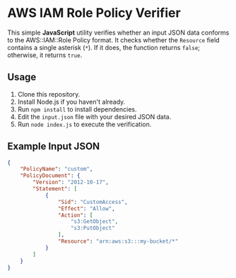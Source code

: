 # AWS IAM Role Policy Verifier

This simple **JavaScript** utility verifies whether an input JSON data conforms to the AWS::IAM::Role Policy format. It checks whether the `Resource` field contains a single asterisk (`*`). If it does, the function returns `false`; otherwise, it returns `true`.

## Usage

1. Clone this repository.
2. Install Node.js if you haven't already.
3. Run `npm install` to install dependencies.
4. Edit the `input.json` file with your desired JSON data.
5. Run `node index.js` to execute the verification.

## Example Input JSON

```json
{
    "PolicyName": "custom",
    "PolicyDocument": {
        "Version": "2012-10-17",
        "Statement": [
            {
                "Sid": "CustomAccess",
                "Effect": "Allow",
                "Action": [
                    "s3:GetObject",
                    "s3:PutObject"
                ],
                "Resource": "arn:aws:s3:::my-bucket/*"
            }
        ]
    }
}
